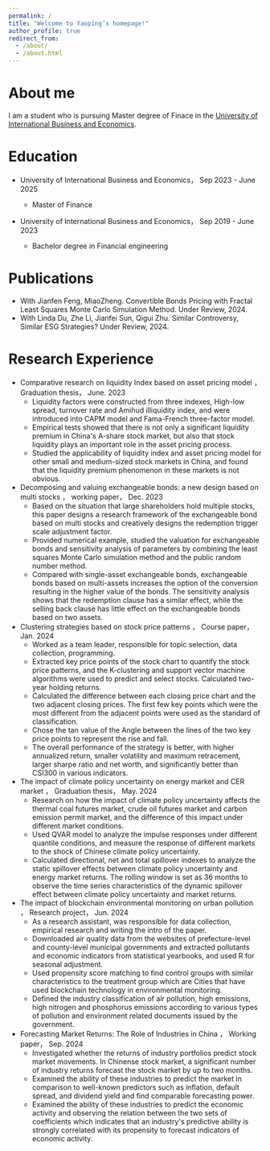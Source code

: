 ```yaml
---
permalink: /
title: "Welcome to Yaoping’s homepage!"
author_profile: true
redirect_from: 
  - /about/
  - /about.html
---
```




About me 
======
I am a student who is pursuing Master degree of Finace in the [University of International Business and Economics](https://www.uibe.edu.cn/).


Education
======
* University of International Business and Economics，	Sep 2023 - June 2025
  * Master of Finance	

* University of International Business and Economics，	Sep 2019 - June 2023
  * Bachelor degree in Financial engineering	


Publications
======
* With Jianfen Feng, MiaoZheng. Convertible Bonds Pricing with Fractal Least Squares Monte Carlo Simulation Method. Under Review, 2024.
* With Linda Du, Zhe Li, Jianfei Sun, Qigui Zhu. Similar Controversy, Similar ESG Strategies? Under Review, 2024.


Research Experience
======
* Comparative research on liquidity Index based on asset pricing model ， Graduation thesis，	June. 2023
  * Liquidity factors were constructed from three indexes, High-low spread, turnover rate and Amihud illiquidity index, and were introduced into CAPM model and Fama-French three-factor model.
  * Empirical tests showed that there is not only a significant liquidity premium in China's A-share stock market, but also that stock liquidity plays an important role in the asset pricing process.
  * Studied the applicability of liquidity index and asset pricing model for other small and medium-sized stock markets in China, and found that the liquidity premium phenomenon in these markets is not obvious.
* Decomposing and valuing exchangeable bonds: a new design based on multi stocks ， working paper， Dec. 2023
    * Based on the situation that large shareholders hold multiple stocks, this paper designs a research framework of the exchangeable bond based on multi stocks and creatively designs the redemption trigger scale adjustment factor.
  * Provided numerical example, studied the valuation for exchangeable bonds and sensitivity analysis of parameters by combining the least squares Monte Carlo simulation method and the public random number method.
  * Compared with single-asset exchangeable bonds, exchangeable bonds based on multi-assets increases the option of the conversion resulting in the higher value of the bonds. The sensitivity analysis shows that the redemption clause has a similar effect, while the selling back clause has little effect on the exchangeable bonds based on two assets.
* Clustering strategies based on stock price patterns ， Course paper，	Jan. 2024
  * Worked as a team leader, responsible for topic selection, data collection, programming.
  * Extracted key price points of the stock chart to quantify the stock price patterns, and the K-clustering and support vector machine algorithms were used to predict and select stocks. Calculated two-year holding returns.
  * Calculated the difference between each closing price chart and the two adjacent closing prices. The first few key points which were the most different from the 
    adjacent points were used as the standard of classification.
  * Chose the tan value of the Angle between the lines of the two key price points to represent the rise and fall.
  * The overall performance of the strategy is better, with higher annualized return, smaller volatility and maximum retracement, larger sharpe ratio and net worth, and significantly better than CSI300 in various indicators.
* The impact of climate policy uncertainty on energy market and CER market ， Graduation thesis， May. 2024
    * Research on how the impact of climate policy uncertainty affects the thermal coal futures market, crude oil futures market and carbon emission permit market, and the difference of this impact under different market conditions.
  * Used QVAR model to analyze the impulse responses under different quantile conditions, and measure the response of different markets to the shock of Chinese climate policy uncertainty.
  * Calculated directional, net and total spillover indexes to analyze the static spillover effects between climate policy uncertainty and energy market returns. 
    The rolling window is set as 36 months to observe the time series characteristics of the dynamic spillover effect between climate policy uncertainty and market returns.
* The impact of blockchain environmental monitoring on urban pollution ， Research project，	Jun. 2024
    * As a research assistant, was responsible for data collection, empirical research and writing the intro of the paper.
  * Downloaded air quality data from the websites of prefecture-level and county-level municipal governments and extracted pollutants and economic indicators from 
    statistical yearbooks, and used R for seasonal adjustment.
  * Used propensity score matching to find control groups with similar characteristics to the treatment group which are Cities that have used blockchain technology in environmental monitoring.
  * Defined the industry classification of air pollution, high emissions, high nitrogen and phosphorus emissions according to various types of pollution and 
    environment related documents issued by the government.
* Forecasting Market Returns: The Role of Industries in China ， Working paper，	Sep. 2024
    * Investigated whether the returns of industry portfolios predict stock market movements. In Chinense stock market, a significant number of industry returns forecast the stock market by up to two months.
  * Examined the ability of these industries to predict the market in comparison to well-known predictors such as inflation, default spread, and dividend yield and find comparable forecasting power.
  * Examined the ability of these industries to predict the economic activity and observing the relation between the two sets of coefficients which indicates that an industry's predictive ability is strongly correlated with its propensity to forecast indicators of economic activity.

 



